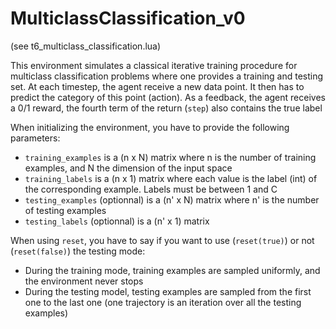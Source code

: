 # MulticlassClassification_v0
(see t6_multiclass_classification.lua)

This environment simulates a classical iterative training procedure for multiclass classification problems where one provides a training and testing set. At each timestep, the agent receive a new data point. It then has to predict the category of this point (action). As a feedback, the agent receives a 0/1 reward, the fourth term of the return (`step`) also contains the true label

When initializing the environment, you have to provide the following parameters:
* `training_examples` is a (n x N) matrix where n is the number of training examples, and N the dimension of the input space
* `training_labels` is a (n x 1) matrix where each value is the label (int) of the corresponding example. Labels must be between 1 and C
* `testing_examples` (optionnal) is a (n' x N) matrix where n' is the number of testing examples
* `testing_labels` (optionnal) is a (n' x 1) matrix

When using `reset`, you have to say if you want to use (`reset(true)`) or not (`reset(false)`) the testing mode: 
* During the training mode, training examples are sampled uniformly, and the environment never stops
* During the testing model, testing examples are sampled from the first one to the last one (one trajectory is an iteration over all the testing examples)

 
